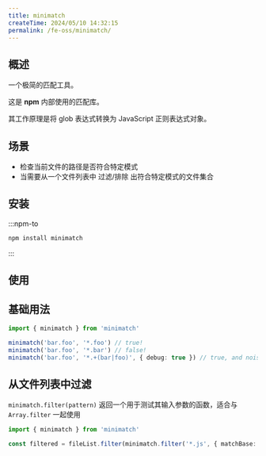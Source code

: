 ```yaml
---
title: minimatch
createTime: 2024/05/10 14:32:15
permalink: /fe-oss/minimatch/
---
```


<Badge text="NodeJS 20 || >=22" />

<RepoCard repo="isaacs/minimatch"  />

## 概述

一个极简的匹配工具。

这是 **npm** 内部使用的匹配库。

其工作原理是将 glob 表达式转换为 JavaScript 正则表达式对象。

## 场景

- 检查当前文件的路径是否符合特定模式
- 当需要从一个文件列表中 过滤/排除 出符合特定模式的文件集合

## 安装

:::npm-to

```sh
npm install minimatch
```

:::

## 使用

## 基础用法

```ts
import { minimatch } from 'minimatch'

minimatch('bar.foo', '*.foo') // true!
minimatch('bar.foo', '*.bar') // false!
minimatch('bar.foo', '*.+(bar|foo)', { debug: true }) // true, and noisy!
```

## 从文件列表中过滤

`minimatch.filter(pattern)` 返回一个用于测试其输入参数的函数，适合与 `Array.filter` 一起使用

```ts
import { minimatch } from 'minimatch'

const filtered = fileList.filter(minimatch.filter('*.js', { matchBase: true }))
```
